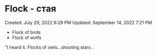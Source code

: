 # Flock - стая

Created: July 29, 2022 6:29 PM
Updated: September 14, 2022 7:21 PM

- Flock of birds
- Flock of wolfs

"I heard it. Flocks of owls...shooting stars..